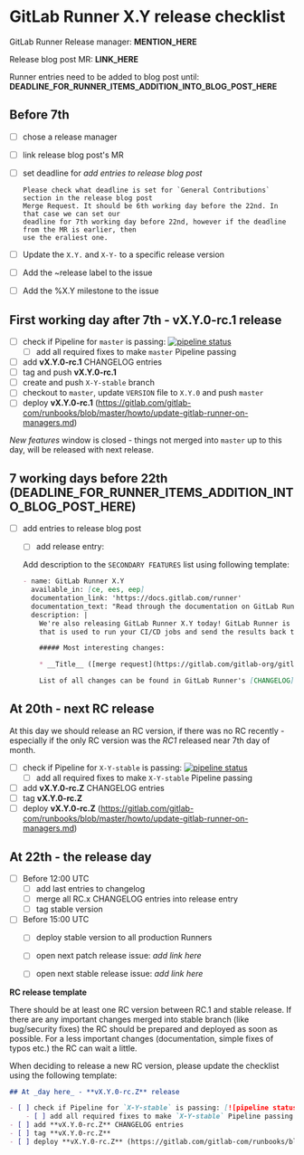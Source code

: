 # GitLab Runner X.Y release checklist

GitLab Runner Release manager: **MENTION_HERE**

Release blog post MR: **LINK_HERE**

Runner entries need to be added to blog post until: **DEADLINE_FOR_RUNNER_ITEMS_ADDITION_INTO_BLOG_POST_HERE**

## Before 7th

- [ ] chose a release manager
- [ ] link release blog post's MR
- [ ] set deadline for _add entries to release blog post_

      Please check what deadline is set for `General Contributions` section in the release blog post
      Merge Request. It should be 6th working day before the 22nd. In that case we can set our
      deadline for 7th working day before 22nd, however if the deadline from the MR is earlier, then
      use the eraliest one.

- [ ] Update the `X.Y.` and `X-Y-` to a specific release version
- [ ] Add the ~release label to the issue
- [ ] Add the %X.Y milestone to the issue

## First working day after 7th - **vX.Y.0-rc.1 release**

- [ ] check if Pipeline for `master` is passing: [![pipeline status](https://gitlab.com/gitlab-org/gitlab-runner/badges/master/pipeline.svg)](https://gitlab.com/gitlab-org/gitlab-runner/commits/master)
    - [ ] add all required fixes to make `master` Pipeline passing
- [ ] add **vX.Y.0-rc.1** CHANGELOG entries
- [ ] tag and push **vX.Y.0-rc.1**
- [ ] create and push `X-Y-stable` branch
- [ ] checkout to `master`, update `VERSION` file to `X.Y.0` and push `master`
- [ ] deploy **vX.Y.0-rc.1** (https://gitlab.com/gitlab-com/runbooks/blob/master/howto/update-gitlab-runner-on-managers.md)

_New features_ window is closed - things not merged into `master` up to
this day, will be released with next release.

## 7 working days before 22th (**DEADLINE_FOR_RUNNER_ITEMS_ADDITION_INTO_BLOG_POST_HERE**)

- [ ] add entries to release blog post
    - [ ] add release entry:

    Add description to the `SECONDARY FEATURES` list using following template:

    ```markdown
    - name: GitLab Runner X.Y
      available_in: [ce, ees, eep]
      documentation_link: 'https://docs.gitlab.com/runner'
      documentation_text: "Read through the documentation on GitLab Runner"
      description: |
        We're also releasing GitLab Runner X.Y today! GitLab Runner is the open source project
        that is used to run your CI/CD jobs and send the results back to GitLab.

        ##### Most interesting changes:

        * __Title__ ([merge request](https://gitlab.com/gitlab-org/gitlab-runner/merge_requests/__ID__))

        List of all changes can be found in GitLab Runner's [CHANGELOG](https://gitlab.com/gitlab-org/gitlab-runner/blob/vX.Y.0/CHANGELOG.md).
    ```

## At 20th - next RC release

At this day we should release an RC version, if there was no RC recently - especially
if the only RC version was the _RC1_ released near 7th day of month.

- [ ] check if Pipeline for `X-Y-stable` is passing: [![pipeline status](https://gitlab.com/gitlab-org/gitlab-runner/badges/X-Y-stable/pipeline.svg)](https://gitlab.com/gitlab-org/gitlab-runner/commits/X-Y-stable)
    - [ ] add all required fixes to make `X-Y-stable` Pipeline passing
- [ ] add **vX.Y.0-rc.Z** CHANGELOG entries
- [ ] tag **vX.Y.0-rc.Z**
- [ ] deploy **vX.Y.0-rc.Z** (https://gitlab.com/gitlab-com/runbooks/blob/master/howto/update-gitlab-runner-on-managers.md)

## At 22th - the release day

- [ ] Before 12:00 UTC
    - [ ] add last entries to changelog
    - [ ] merge all RC.x CHANGELOG entries into release entry
    - [ ] tag stable version
- [ ] Before 15:00 UTC
    - [ ] deploy stable version to all production Runners
    - [ ] open next patch release issue: _add link here_
    - [ ] open next stable release issue: _add link here_


**RC release template**

There should be at least one RC version between RC.1 and stable release. If there are any
important changes merged into stable branch (like bug/security fixes) the RC should be
prepared and deployed as soon as possible. For a less important changes (documentation,
simple fixes of typos etc.) the RC can wait a little.

When deciding to release a new RC version, please update the checklist using the following
template:

```markdown
## At _day here_ - **vX.Y.0-rc.Z** release

- [ ] check if Pipeline for `X-Y-stable` is passing: [![pipeline status](https://gitlab.com/gitlab-org/gitlab-runner/badges/X-Y-stable/pipeline.svg)](https://gitlab.com/gitlab-org/gitlab-runner/commits/X-Y-stable)
    - [ ] add all required fixes to make `X-Y-stable` Pipeline passing
- [ ] add **vX.Y.0-rc.Z** CHANGELOG entries
- [ ] tag **vX.Y.0-rc.Z**
- [ ] deploy **vX.Y.0-rc.Z** (https://gitlab.com/gitlab-com/runbooks/blob/master/howto/update-gitlab-runner-on-managers.md)
```
